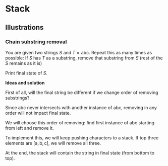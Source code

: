 # Stack

## Illustrations

### Chain substring removal

You are given two strings $S$ and $T = \text{abc}$.
Repeat this as many times as possible: If $S$ has $T$ as
a substring, remove that substring from $S$ (rest of the $S$
remains as it is)

Print final state of $S$.

**Ideas and solution**

First of all, will the final string be different if we change order
of removing substrings?

Since $\text{abc}$ never intersects with another instance of $\text{abc}$,
removing in any order will not impact final state.

We will choose this order of removing: find first instance of $\text{abc}$
starting from left and remove it.

To implement this, we will keep pushing characters to a stack. If top three
elements are $[\text{a}, \text{b}, \text{c}]$, we will remove all three.

At the end, the stack will contain the string in final state (from bottom to top).